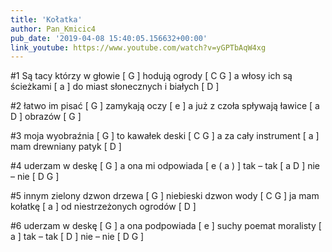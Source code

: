 ```yaml
---
title: 'Kołatka'
author: Pan_Kmicic4
pub_date: '2019-04-08 15:40:05.156632+00:00'
link_youtube: https://www.youtube.com/watch?v=yGPTbAqW4xg
---
```


#1
Są tacy którzy w głowie [ G ]
hodują ogrody [ C G ]
a włosy ich są ścieżkami [ a ]
do miast słonecznych i białych [ D ]

#2
łatwo im pisać [ G ]
zamykają oczy [ e ]
a już z czoła spływają ławice [ a D ]
obrazów [  G ]

#3
moja wyobraźnia [ G ]
to kawałek deski [ C G ]
a za cały instrument [ a ]
mam drewniany patyk [ D ]

#4
uderzam w deskę [ G ]
a ona mi odpowiada [ e ( a ) ]
tak – tak [ a D ]
nie – nie [ D G ]

#5
innym zielony dzwon drzewa [ G ]
niebieski dzwon wody [ C G ]
ja mam kołatkę [ a ]
od niestrzeżonych ogrodów [ D ]

#6
uderzam w deskę [ G ]
a ona podpowiada [ e ]
suchy poemat moralisty [ a ]
tak – tak [ D ]
nie – nie [ D G ]